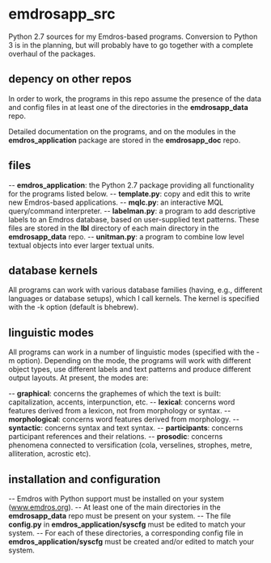 # emdrosapp_src
Python 2.7 sources for my Emdros-based programs.
Conversion to Python 3 is in the planning, but will probably have
to go together with a complete overhaul of the packages.

## depency on other repos
In order to work, the programs in this repo assume the presence of
the data and config files in at least one of the directories in 
the **emdrosapp_data** repo.

Detailed documentation on the programs, and on the modules in the **emdros_application** package 
are stored in the **emdrosapp_doc** repo.

## files

-- **emdros_application**: the Python 2.7 package providing all functionality for the programs listed below.
-- **template.py**: copy and edit this to write new Emdros-based applications.
-- **mqlc.py**: an interactive MQL query/command interpreter. 
-- **labelman.py**: a program to add descriptive labels to an Emdros database, based on 
    user-supplied text patterns. These files are stored in the **lbl** directory of
    each main directory in the **emdrosapp_data** repo. 
-- **unitman.py**: a program to combine low level textual objects into ever larger textual
    units.

## database kernels
All programs can work with various database families (having, e.g., different languages or database setups),
which I call kernels. The kernel is specified with the -k option (default is bhebrew).

## linguistic modes
All programs can work in a number of linguistic modes (specified with the -m option).
Depending on the mode, the programs will work with different object types,
use different labels and text patterns and produce different output layouts.
At present, the modes are:

-- **graphical**: concerns the graphemes of which the text is built: capitalization, accents, interpunction, etc.
-- **lexical**: concerns word features derived from a lexicon, not from morphology or syntax.
-- **morphological**: concerns word features derived from morphology.
-- **syntactic**: concerns syntax and text syntax.
-- **participants**: concerns participant references and their relations.
-- **prosodic**: concerns phenomena connected to versification (cola, verselines, strophes, metre, alliteration, acrostic etc).

## installation and configuration
-- Emdros with Python support must be installed on your system (www.emdros.org).
-- At least one of the main directories in the **emdrosapp_data** repo must be present on your 
system.
-- The file **config.py** in **emdros_application/syscfg** must be edited to match your system.
-- For each of these directories, a corresponding config file in 
   **emdros_application/syscfg** must be created and/or edited to match your system.
